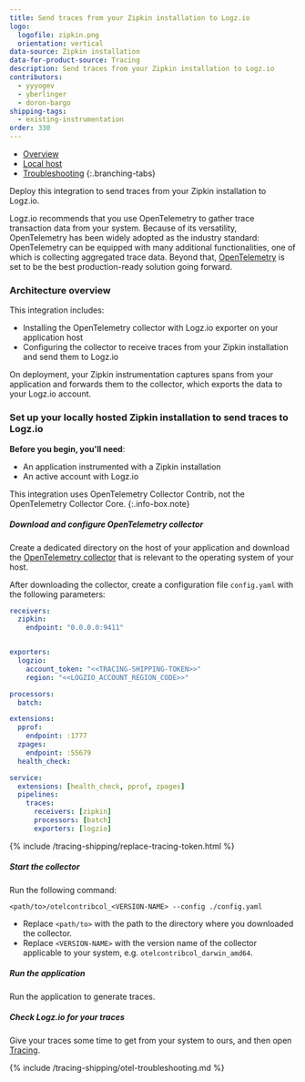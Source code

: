 ```yaml
---
title: Send traces from your Zipkin installation to Logz.io
logo:
  logofile: zipkin.png
  orientation: vertical
data-source: Zipkin installation
data-for-product-source: Tracing
description: Send traces from your Zipkin installation to Logz.io
contributors:
  - yyyogev
  - yberlinger
  - doron-bargo
shipping-tags:
  - existing-instrumentation
order: 330
---
```


<!-- tabContainer:start -->
<div class="branching-container">

* [Overview](#overview)
* [Local host](#local-host)
* [Troubleshooting](#troubleshooting)
{:.branching-tabs}

<!-- tab:start -->
<div id="overview">

Deploy this integration to send traces from your Zipkin installation to Logz.io.

Logz.io recommends that you use OpenTelemetry to gather trace transaction data from your system. Because of its versatility, OpenTelemetry has been widely adopted as the industry standard: OpenTelemetry can be equipped with many additional functionalities, one of which is collecting aggregated trace data. Beyond that, [OpenTelemetry](https://github.com/open-telemetry) is set to be the best production-ready solution going forward.

### Architecture overview

This integration includes:

* Installing the OpenTelemetry collector with Logz.io exporter on your application host
* Configuring the collector to receive traces from your Zipkin installation and send them to Logz.io

On deployment, your Zipkin instrumentation captures spans from your application and forwards them to the collector, which exports the data to your Logz.io account.

</div>
<!-- tab:end -->


<!-- tab:start -->
<div id="local-host">


### Set up your locally hosted Zipkin installation to send traces to Logz.io

**Before you begin, you'll need**:

* An application instrumented with a Zipkin installation
* An active account with Logz.io

<!-- info-box-start:info -->
This integration uses OpenTelemetry Collector Contrib, not the OpenTelemetry Collector Core.
{:.info-box.note}
<!-- info-box-end -->

<div class="tasklist">

##### Download and configure OpenTelemetry collector

Create a dedicated directory on the host of your application and download the [OpenTelemetry collector](https://github.com/open-telemetry/opentelemetry-collector-contrib/releases) that is relevant to the operating system of your host.


After downloading the collector, create a configuration file `config.yaml` with the following parameters:

```yaml
receivers:
  zipkin:
    endpoint: "0.0.0.0:9411"


exporters:
  logzio:
    account_token: "<<TRACING-SHIPPING-TOKEN>>"
    region: "<<LOGZIO_ACCOUNT_REGION_CODE>>"

processors:
  batch:

extensions:
  pprof:
    endpoint: :1777
  zpages:
    endpoint: :55679
  health_check:

service:
  extensions: [health_check, pprof, zpages]
  pipelines:
    traces:
      receivers: [zipkin]
      processors: [batch]
      exporters: [logzio]
```

{% include /tracing-shipping/replace-tracing-token.html %}


##### Start the collector

Run the following command:

```shell
<path/to>/otelcontribcol_<VERSION-NAME> --config ./config.yaml
```
* Replace `<path/to>` with the path to the directory where you downloaded the collector.
* Replace `<VERSION-NAME>` with the version name of the collector applicable to your system, e.g. `otelcontribcol_darwin_amd64`.

##### Run the application

Run the application to generate traces.


##### Check Logz.io for your traces

Give your traces some time to get from your system to ours, and then open [Tracing](https://app.logz.io/#/dashboard/jaeger).

</div>

</div>
<!-- tab:end -->

<!-- tab:start -->
<div id="troubleshooting">

{% include /tracing-shipping/otel-troubleshooting.md %}

</div>
<!-- tab:end -->

</div>
<!-- tabContainer:end -->
